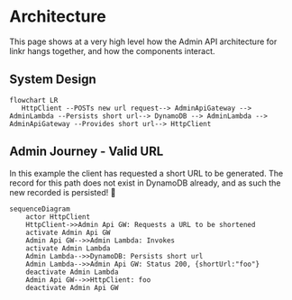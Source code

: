 # Architecture

This page shows at a very high level how the Admin API architecture for linkr hangs together, and how the components interact.

## System Design

```mermaid
flowchart LR
   HttpClient --POSTs new url request--> AdminApiGateway --> AdminLambda --Persists short url--> DynamoDB --> AdminLambda --> AdminApiGateway --Provides short url--> HttpClient
```

## Admin Journey - Valid URL

In this example the client has requested a short URL to be generated. The record for this path does not exist in DynamoDB already, and as such the new recorded is persisted! 🚀

```mermaid
sequenceDiagram
    actor HttpClient
    HttpClient->>Admin Api GW: Requests a URL to be shortened
    activate Admin Api GW
    Admin Api GW-->>Admin Lambda: Invokes
    activate Admin Lambda
    Admin Lambda-->>DynamoDB: Persists short url
    Admin Lambda-->>Admin Api GW: Status 200, {shortUrl:"foo"}
    deactivate Admin Lambda
    Admin Api GW-->>HttpClient: foo
    deactivate Admin Api GW
```
